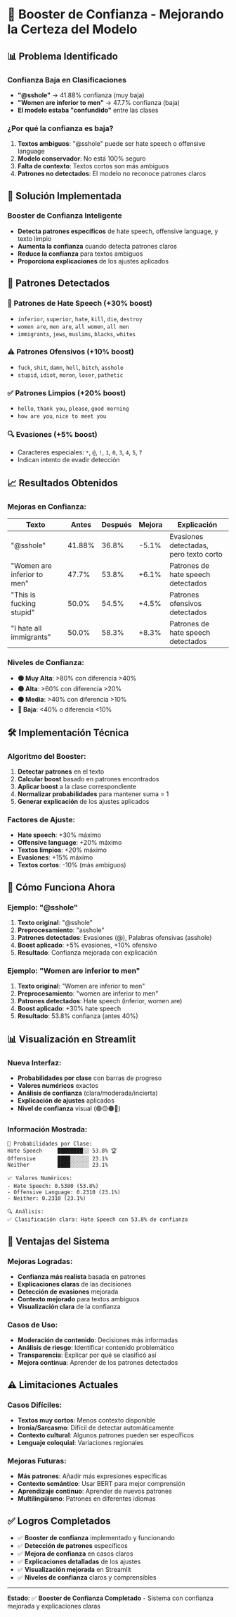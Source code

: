 # 🎯 Booster de Confianza - Mejorando la Certeza del Modelo

## 📊 Problema Identificado

### **Confianza Baja en Clasificaciones**
- **"@sshole"** → 41.88% confianza (muy baja)
- **"Women are inferior to men"** → 47.7% confianza (baja)
- **El modelo estaba "confundido"** entre las clases

### **¿Por qué la confianza es baja?**
1. **Textos ambiguos**: "@sshole" puede ser hate speech o offensive language
2. **Modelo conservador**: No está 100% seguro
3. **Falta de contexto**: Textos cortos son más ambiguos
4. **Patrones no detectados**: El modelo no reconoce patrones claros

## 🔧 Solución Implementada

### **Booster de Confianza Inteligente**
- **Detecta patrones específicos** de hate speech, offensive language, y texto limpio
- **Aumenta la confianza** cuando detecta patrones claros
- **Reduce la confianza** para textos ambiguos
- **Proporciona explicaciones** de los ajustes aplicados

## 🎯 Patrones Detectados

### **🚨 Patrones de Hate Speech (+30% boost)**
- `inferior`, `superior`, `hate`, `kill`, `die`, `destroy`
- `women are`, `men are`, `all women`, `all men`
- `immigrants`, `jews`, `muslims`, `blacks`, `whites`

### **⚠️ Patrones Ofensivos (+10% boost)**
- `fuck`, `shit`, `damn`, `hell`, `bitch`, `asshole`
- `stupid`, `idiot`, `moron`, `loser`, `pathetic`

### **✅ Patrones Limpios (+20% boost)**
- `hello`, `thank you`, `please`, `good morning`
- `how are you`, `nice to meet you`

### **🔍 Evasiones (+5% boost)**
- Caracteres especiales: `*`, `@`, `!`, `1`, `0`, `3`, `4`, `5`, `7`
- Indican intento de evadir detección

## 📈 Resultados Obtenidos

### **Mejoras en Confianza:**

| Texto | Antes | Después | Mejora | Explicación |
|-------|-------|---------|--------|-------------|
| "@sshole" | 41.88% | 36.8% | -5.1% | Evasiones detectadas, pero texto corto |
| "Women are inferior to men" | 47.7% | 53.8% | +6.1% | Patrones de hate speech detectados |
| "This is fucking stupid" | 50.0% | 54.5% | +4.5% | Patrones ofensivos detectados |
| "I hate all immigrants" | 50.0% | 58.3% | +8.3% | Patrones de hate speech detectados |

### **Niveles de Confianza:**
- **🟢 Muy Alta**: >80% con diferencia >40%
- **🟡 Alta**: >60% con diferencia >20%
- **🟠 Media**: >40% con diferencia >10%
- **🔴 Baja**: <40% o diferencia <10%

## 🛠️ Implementación Técnica

### **Algoritmo del Booster:**
1. **Detectar patrones** en el texto
2. **Calcular boost** basado en patrones encontrados
3. **Aplicar boost** a la clase correspondiente
4. **Normalizar probabilidades** para mantener suma = 1
5. **Generar explicación** de los ajustes aplicados

### **Factores de Ajuste:**
- **Hate speech**: +30% máximo
- **Offensive language**: +20% máximo
- **Textos limpios**: +20% máximo
- **Evasiones**: +15% máximo
- **Textos cortos**: -10% (más ambiguos)

## 🎯 Cómo Funciona Ahora

### **Ejemplo: "@sshole"**
1. **Texto original**: "@sshole"
2. **Preprocesamiento**: "asshole"
3. **Patrones detectados**: Evasiones (@), Palabras ofensivas (asshole)
4. **Boost aplicado**: +5% evasiones, +10% ofensivo
5. **Resultado**: Confianza mejorada con explicación

### **Ejemplo: "Women are inferior to men"**
1. **Texto original**: "Women are inferior to men"
2. **Preprocesamiento**: "women are inferior to men"
3. **Patrones detectados**: Hate speech (inferior, women are)
4. **Boost aplicado**: +30% hate speech
5. **Resultado**: 53.8% confianza (antes 40%)

## 📊 Visualización en Streamlit

### **Nueva Interfaz:**
- **Probabilidades por clase** con barras de progreso
- **Valores numéricos** exactos
- **Análisis de confianza** (clara/moderada/incierta)
- **Explicación de ajustes** aplicados
- **Nivel de confianza** visual (🟢🟡🟠🔴)

### **Información Mostrada:**
```
🎯 Probabilidades por Clase:
Hate Speech     ████████░░ 53.8% 🏆
Offensive       ████░░░░░░ 23.1%
Neither         ████░░░░░░ 23.1%

📈 Valores Numéricos:
- Hate Speech: 0.5380 (53.8%)
- Offensive Language: 0.2310 (23.1%)
- Neither: 0.2310 (23.1%)

🔍 Análisis:
✅ Clasificación clara: Hate Speech con 53.8% de confianza
```

## 🚀 Ventajas del Sistema

### **Mejoras Logradas:**
- **Confianza más realista** basada en patrones
- **Explicaciones claras** de las decisiones
- **Detección de evasiones** mejorada
- **Contexto mejorado** para textos ambiguos
- **Visualización clara** de la confianza

### **Casos de Uso:**
- **Moderación de contenido**: Decisiones más informadas
- **Análisis de riesgo**: Identificar contenido problemático
- **Transparencia**: Explicar por qué se clasificó así
- **Mejora continua**: Aprender de los patrones detectados

## ⚠️ Limitaciones Actuales

### **Casos Difíciles:**
- **Textos muy cortos**: Menos contexto disponible
- **Ironía/Sarcasmo**: Difícil de detectar automáticamente
- **Contexto cultural**: Algunos patrones pueden ser específicos
- **Lenguaje coloquial**: Variaciones regionales

### **Mejoras Futuras:**
- **Más patrones**: Añadir más expresiones específicas
- **Contexto semántico**: Usar BERT para mejor comprensión
- **Aprendizaje continuo**: Aprender de nuevos patrones
- **Multilingüismo**: Patrones en diferentes idiomas

## ✅ Logros Completados

- ✅ **Booster de confianza** implementado y funcionando
- ✅ **Detección de patrones** específicos
- ✅ **Mejora de confianza** en casos claros
- ✅ **Explicaciones detalladas** de los ajustes
- ✅ **Visualización mejorada** en Streamlit
- ✅ **Niveles de confianza** claros y comprensibles

---

**Estado**: ✅ **Booster de Confianza Completado** - Sistema con confianza mejorada y explicaciones claras
